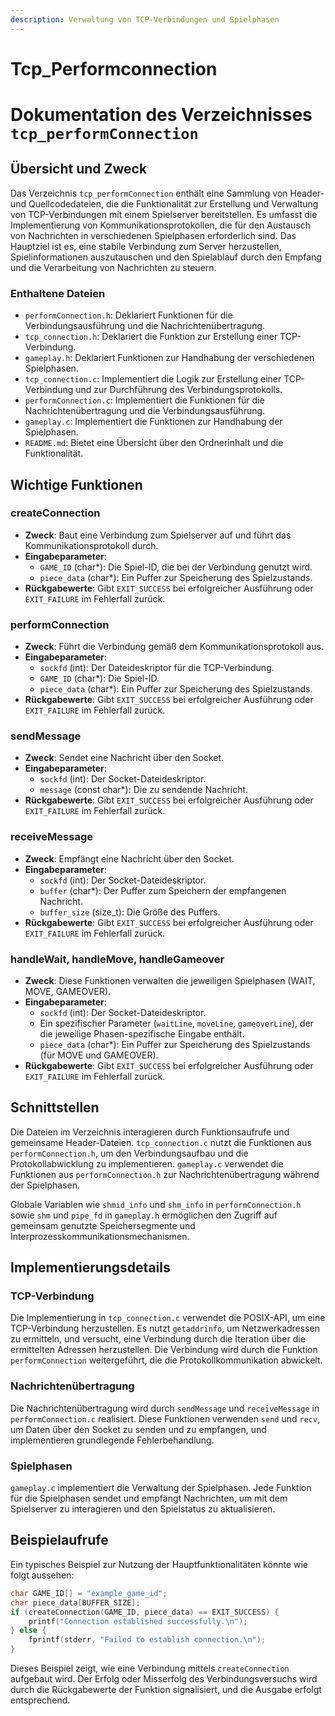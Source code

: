 ```yaml
---
description: Verwaltung von TCP-Verbindungen und Spielphasen
---
```

# Tcp_Performconnection

# Dokumentation des Verzeichnisses `tcp_performConnection`

## Übersicht und Zweck

Das Verzeichnis `tcp_performConnection` enthält eine Sammlung von Header- und Quellcodedateien, die die Funktionalität zur Erstellung und Verwaltung von TCP-Verbindungen mit einem Spielserver bereitstellen. Es umfasst die Implementierung von Kommunikationsprotokollen, die für den Austausch von Nachrichten in verschiedenen Spielphasen erforderlich sind. Das Hauptziel ist es, eine stabile Verbindung zum Server herzustellen, Spielinformationen auszutauschen und den Spielablauf durch den Empfang und die Verarbeitung von Nachrichten zu steuern.

### Enthaltene Dateien

- `performConnection.h`: Deklariert Funktionen für die Verbindungsausführung und die Nachrichtenübertragung.
- `tcp_connection.h`: Deklariert die Funktion zur Erstellung einer TCP-Verbindung.
- `gameplay.h`: Deklariert Funktionen zur Handhabung der verschiedenen Spielphasen.
- `tcp_connection.c`: Implementiert die Logik zur Erstellung einer TCP-Verbindung und zur Durchführung des Verbindungsprotokolls.
- `performConnection.c`: Implementiert die Funktionen für die Nachrichtenübertragung und die Verbindungsausführung.
- `gameplay.c`: Implementiert die Funktionen zur Handhabung der Spielphasen.
- `README.md`: Bietet eine Übersicht über den Ordnerinhalt und die Funktionalität.

## Wichtige Funktionen

### createConnection

- **Zweck**: Baut eine Verbindung zum Spielserver auf und führt das Kommunikationsprotokoll durch.
- **Eingabeparameter**:
  - `GAME_ID` (char*): Die Spiel-ID, die bei der Verbindung genutzt wird.
  - `piece_data` (char*): Ein Puffer zur Speicherung des Spielzustands.
- **Rückgabewerte**: Gibt `EXIT_SUCCESS` bei erfolgreicher Ausführung oder `EXIT_FAILURE` im Fehlerfall zurück.

### performConnection

- **Zweck**: Führt die Verbindung gemäß dem Kommunikationsprotokoll aus.
- **Eingabeparameter**:
  - `sockfd` (int): Der Dateideskriptor für die TCP-Verbindung.
  - `GAME_ID` (char*): Die Spiel-ID.
  - `piece_data` (char*): Ein Puffer zur Speicherung des Spielzustands.
- **Rückgabewerte**: Gibt `EXIT_SUCCESS` bei erfolgreicher Ausführung oder `EXIT_FAILURE` im Fehlerfall zurück.

### sendMessage

- **Zweck**: Sendet eine Nachricht über den Socket.
- **Eingabeparameter**:
  - `sockfd` (int): Der Socket-Dateideskriptor.
  - `message` (const char*): Die zu sendende Nachricht.
- **Rückgabewerte**: Gibt `EXIT_SUCCESS` bei erfolgreicher Ausführung oder `EXIT_FAILURE` im Fehlerfall zurück.

### receiveMessage

- **Zweck**: Empfängt eine Nachricht über den Socket.
- **Eingabeparameter**:
  - `sockfd` (int): Der Socket-Dateideskriptor.
  - `buffer` (char*): Der Puffer zum Speichern der empfangenen Nachricht.
  - `buffer_size` (size_t): Die Größe des Puffers.
- **Rückgabewerte**: Gibt `EXIT_SUCCESS` bei erfolgreicher Ausführung oder `EXIT_FAILURE` im Fehlerfall zurück.

### handleWait, handleMove, handleGameover

- **Zweck**: Diese Funktionen verwalten die jeweiligen Spielphasen (WAIT, MOVE, GAMEOVER).
- **Eingabeparameter**:
  - `sockfd` (int): Der Socket-Dateideskriptor.
  - Ein spezifischer Parameter (`waitLine`, `moveLine`, `gameoverLine`), der die jeweilige Phasen-spezifische Eingabe enthält.
  - `piece_data` (char*): Ein Puffer zur Speicherung des Spielzustands (für MOVE und GAMEOVER).
- **Rückgabewerte**: Gibt `EXIT_SUCCESS` bei erfolgreicher Ausführung oder `EXIT_FAILURE` im Fehlerfall zurück.

## Schnittstellen

Die Dateien im Verzeichnis interagieren durch Funktionsaufrufe und gemeinsame Header-Dateien. `tcp_connection.c` nutzt die Funktionen aus `performConnection.h`, um den Verbindungsaufbau und die Protokollabwicklung zu implementieren. `gameplay.c` verwendet die Funktionen aus `performConnection.h` zur Nachrichtenübertragung während der Spielphasen.

Globale Variablen wie `shmid_info` und `shm_info` in `performConnection.h` sowie `shm` und `pipe_fd` in `gameplay.h` ermöglichen den Zugriff auf gemeinsam genutzte Speichersegmente und Interprozesskommunikationsmechanismen.

## Implementierungsdetails

### TCP-Verbindung

Die Implementierung in `tcp_connection.c` verwendet die POSIX-API, um eine TCP-Verbindung herzustellen. Es nutzt `getaddrinfo`, um Netzwerkadressen zu ermitteln, und versucht, eine Verbindung durch die Iteration über die ermittelten Adressen herzustellen. Die Verbindung wird durch die Funktion `performConnection` weitergeführt, die die Protokollkommunikation abwickelt.

### Nachrichtenübertragung

Die Nachrichtenübertragung wird durch `sendMessage` und `receiveMessage` in `performConnection.c` realisiert. Diese Funktionen verwenden `send` und `recv`, um Daten über den Socket zu senden und zu empfangen, und implementieren grundlegende Fehlerbehandlung.

### Spielphasen

`gameplay.c` implementiert die Verwaltung der Spielphasen. Jede Funktion für die Spielphasen sendet und empfängt Nachrichten, um mit dem Spielserver zu interagieren und den Spielstatus zu aktualisieren.

## Beispielaufrufe

Ein typisches Beispiel zur Nutzung der Hauptfunktionalitäten könnte wie folgt aussehen:

```c
char GAME_ID[] = "example_game_id";
char piece_data[BUFFER_SIZE];
if (createConnection(GAME_ID, piece_data) == EXIT_SUCCESS) {
    printf("Connection established successfully.\n");
} else {
    fprintf(stderr, "Failed to establish connection.\n");
}
```

Dieses Beispiel zeigt, wie eine Verbindung mittels `createConnection` aufgebaut wird. Der Erfolg oder Misserfolg des Verbindungsversuchs wird durch die Rückgabewerte der Funktion signalisiert, und die Ausgabe erfolgt entsprechend.